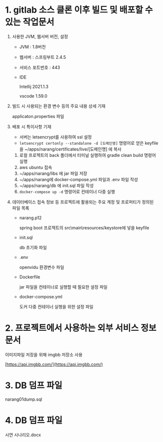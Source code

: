 # 1. gitlab 소스 클론 이후 빌드 및 배포할 수 있는 작업문서

1. 사용한 JVM, 웹서버 버전, 설정
    - JVM : 1.8버전
    - 웹서버 : 스프링부트 2.4.5
    - 서비스 포트번호 : 443
    - IDE

        Intellij 2021.1.3

        vscode 1.59.0

2. 빌드 시 사용되는 환경 변수 등의 주요 내용 상세 기재

    applicaton.properties 파일

3. 배포 시 특이사항 기재
    - 서버는 letsencrypt를 사용하여 ssl 설정
    - `letsencrypt certonly --standalone -d [도메인명]` 명령어로 얻은 keyfile을 ~/apps/narang/certificates/live/[도메인명] 에 복사
    1. 로컬 프로젝트의 back 폴더에서 터미널 실행하여 gradle clean build 명령어 실행
    2. aws ubuntu 접속
    3. ~/apps/narang/libs 에 jar 파일 저장
    4. ~/apps/narang에 docker-compose.yml 파일과 .env 파일 작성
    5. ~/apps/narang/db 에 init.sql 파일 작성
    6. `docker-compose up -d` 명령어로 컨테이너 다중 실행
4. 데이터베이스 접속 정보 등 프로젝트에 활용되는 주요 계정 및 프로퍼티가 정의된 파일 목록
    - narang.p12

        spring boot 프로젝트의 src\main\resources/keystore에 넣을 keyfile

    - init.sql

        db 초기화 파일

    - .env

        openvidu 환경변수 파일

    - Dockerfile

        jar 파일을 컨테이너로 실행할 때 필요한 설정 파일

    - docker-compose.yml

        도커 다중 컨테이너 실행을 위한 설정 파일

# 2. 프로젝트에서 사용하는 외부 서비스 정보 문서

이미지파일 저장을 위해 imgbb 저장소 사용

[https://api.imgbb.com/](https://api.imgbb.com/)

# 3. DB 덤프 파일

narang01dump.sql

# 4. DB 덤프 파일

시연 시나리오.docx
